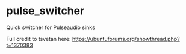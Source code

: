 # pulse_switcher
Quick switcher for Pulseaudio sinks

Full credit to tsvetan here: https://ubuntuforums.org/showthread.php?t=1370383
